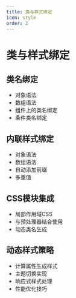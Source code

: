 ```yaml
---
title: 类与样式绑定
icon: style
order: 2
---
```


# 类与样式绑定

## 类名绑定
- 对象语法
- 数组语法
- 组件上的类名绑定
- 条件类名绑定

## 内联样式绑定
- 对象语法
- 数组语法
- 自动添加前缀
- 多重值

## CSS模块集成
- 局部作用域CSS
- 与预处理器结合使用
- 动态类名生成

## 动态样式策略
- 计算属性生成样式
- 主题切换实现
- 响应式样式处理
- 性能优化技巧
